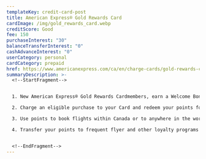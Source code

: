 ```yaml
---
templateKey: credit-card-post
title: American Express® Gold Rewards Card
cardImage: /img/gold_rewards_card.webp
creditScore: Good
fee: 150
purchaseInterest: "30"
balanceTransferInterest: "0"
cashAdvanceInterest: "0"
userCategory: personal
cardCategory: prepaid
href: https://www.americanexpress.com/ca/en/charge-cards/gold-rewards-card/
summaryDescription: >-
  <!--StartFragment-->


  1. New American Express® Gold Rewards Cardmembers, earn a Welcome Bonus of 25,000 Membership Rewards points when you charge $1,500 in purchases to your Card in your first 3 months of Cardmembership\

  2. Charge an eligible purchase to your Card and redeem your points for a statement credit (Eligible travel purchases: 1,000 points = $10 statement credit. All other eligible purchases: 1,000 points = $7 statement credit)\

  3. Use points to book flights within Canada or to anywhere in the world with the Fixed Points Travel Program\

  4. Transfer your points to frequent flyer and other loyalty programs


  <!--EndFragment-->
---
```

